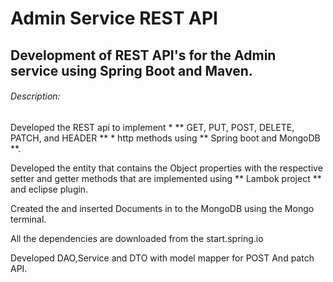 # Admin Service REST API

## Development of REST API's for the Admin service using Spring Boot and Maven.

###### Description:
Developed the REST api to implement * ** GET, PUT, POST, DELETE, PATCH, and HEADER ** * http methods using 
** Spring boot and MongoDB **. 

Developed the entity that contains the Object properties with the respective setter and getter methods that 
are implemented using ** Lambok project ** and eclipse plugin.

Created the and inserted Documents in to the MongoDB using the Mongo terminal.

All the dependencies are downloaded from the start.spring.io

Developed DAO,Service and DTO with model mapper for POST And patch API.

